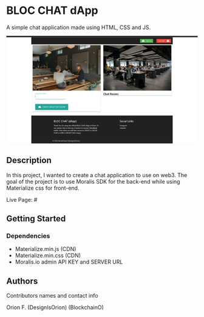 # BLOC CHAT dApp

A simple chat application made using HTML, CSS and JS.

<img src="https://github.com/designisO/Bloc-Chat-dApp/blob/main/img/FLNtTuTXIAEJlw_.jpg">

## Description

In this project, I wanted to create a chat application to use on web3. The goal of the project is to use Moralis SDK for the back-end while using Materialize css for front-end.

Live Page: #

## Getting Started

### Dependencies

* Materialize.min.js (CDN)
* Materialize.min.css (CDN)
* Moralis.io admin API KEY and SERVER URL


## Authors

Contributors names and contact info

Orion F.
(DesignIsOrion)
(BlockchainO)

